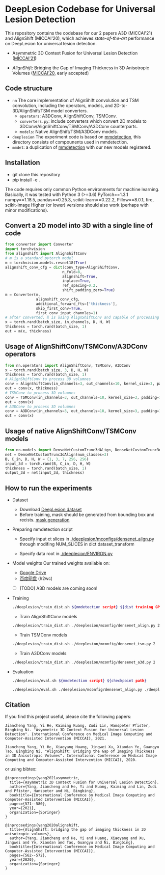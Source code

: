 # DeepLesion Codebase for Universal Lesion Detection

This repository contains the codebase for our 2 papers A3D (MICCAI'21) and AlignShift (MICCAI'20), which achieves *state-of-the-art* performance on DeepLesion for universal lesion detection. 

* Asymmetric 3D Context Fusion for Universal Lesion Detection ([MICCAI'21](https://arxiv.org/abs/2109.08684))

* *AlignShift*: Bridging the Gap of Imaging Thickness in 3D Anisotropic Volumes ([MICCAI'20](https://arxiv.org/abs/2005.01969), early accepted)


## Code structure

* ``nn``
  The core implementation of AlignShift convolution and TSM convolution, including the operators, models, and 2D-to-3D/AlignShift/TSM model converters. 
  * ``operators``: A3DConv, AlignShiftConv, TSMConv.
  * ``converters.py``: include converters which convert 2D models to 3DConv/AlignShiftConv/TSMConv/A3DConv counterparts.
  * ``models``: Native AlignShift/TSM/A3DConv models. 
* ``deeplesion`` 
  The experiment code is based on [mmdetection](https://github.com/open-mmlab/mmdetection), this directory consists of compounents used in mmdetection.
* ``mmdet``: a duplication of [mmdetection](https://github.com/open-mmlab/mmdetection) with our new models registered.

## Installation

 * git clone this repository
 * pip install -e . 
 
The code requires only common Python environments for machine learning. Basically, it was tested with
Python 3 (>=3.6)
PyTorch==1.3.1
numpy==1.18.5, pandas==0.25.3, scikit-learn==0.22.2, Pillow==8.0.1, fire, scikit-image
Higher (or lower) versions should also work (perhaps with minor modifications).

## Convert a 2D model into 3D with a single line of code

```python
from converter import Converter
import torchvision
from alignshift import AlignShiftConv
# m is a standard pytorch model
m = torchvision.models.resnet18(True)
alignshift_conv_cfg = dict(conv_type=AlignShiftConv, 
                          n_fold=8, 
                          alignshift=True, 
                          inplace=True,
                          ref_spacing=0.2, 
                          shift_padding_zero=True)
m = Converter(m, 
              alignshift_conv_cfg, 
              additional_forward_fts=['thickness'], 
              skip_first_conv=True, 
              first_conv_input_channles=1)
# after converted, m is using AlignShiftConv and capable of processing 3D volumes
x = torch.rand(batch_size, in_channels, D, H, W)
thickness = torch.rand(batch_size, 1)
out = m(x, thickness)
```

## Usage of AlignShiftConv/TSMConv/A3DConv operators

```python
from nn.operators import AlignShiftConv, TSMConv, A3DConv
x = torch.rand(batch_size, 3, D, H, W)
thickness = torch.rand(batch_size, 1)
# AlignShiftConv to process 3D volumnes
conv = AlignShiftConv(in_channels=3, out_channels=10, kernel_size=3, padding=1, n_fold=8, alignshift=True, ref_thickness=2.0)
out = conv(x, thickness)
# TSMConv to process 3D volumnes
conv = TSMConv(in_channels=3, out_channels=10, kernel_size=3, padding=1, n_fold=8, tsm=True)
out = conv(x)
# A3DConv to process 3D volumnes
conv = A3DConv(in_channels=3, out_channels=10, kernel_size=3, padding=1, dimension=3)
out = conv(x)
```

## Usage of native  AlignShiftConv/TSMConv models

```python
from nn.models import DenseNetCustomTrunc3dAlign, DenseNetCustomTrunc3dTSM
net = DenseNetCustomTrunc3dAlign(num_classes=3)
B, C_in, D, H, W = (1, 3, 7, 256, 256)
input_3d = torch.rand(B, C_in, D, H, W)
thickness = torch.rand(batch_size, 1)
output_3d = net(input_3d, thickness)
```

## How to run the experiments

* Dataset

  * Download [DeepLesion dataset](https://nihcc.box.com/v/DeepLesion)
  * Before training, mask should be generated from bounding box and recists. [mask generation](./deeplesion/dataset/generate_mask_with_grabcut.md)

* Preparing mmdetection script

  * Specify input ct slices in [./deeplesion/mconfigs/densenet_align.py](./deeplesion/mconfigs/densenet_align.py) through modifing NUM_SLICES in dict dataset_transform
  
  * Specify data root in [./deeplesion/ENVIRON.py](./deeplesion/ENVIRON.py)
  
* Model weights
  Our trained weights available on: 
   * [Google Drive](https://drive.google.com/drive/folders/1_ApYs5vb_VzkdqK02lb861Psj-GSdznV?usp=sharing)
   * [百度网盘](https://pan.baidu.com/s/1NsCkvjZdAgi9navg3_ry3g) (h2wc)
   * [ ] [TODO] A3D models are coming soon!


* Training
  ```bash
  ./deeplesion/train_dist.sh ${mmdetection script} ${dist training GPUS}
  ```

  * Train AlignShiftConv models 
  ```bash
  ./deeplesion/train_dist.sh ./deeplesion/mconfig/densenet_align.py 2
  ```

  * Train TSMConv models 
  ```bash
  ./deeplesion/train_dist.sh ./deeplesion/mconfig/densenet_tsm.py 2
  ```
    * Train A3DConv models 
  ```bash
  ./deeplesion/train_dist.sh ./deeplesion/mconfig/densenet_a3d.py 2
  ```

 * Evaluation 
   ```bash
   ./deeplesion/eval.sh ${mmdetection script} ${checkpoint path}
      ```
   ```bash
   ./deeplesion/eval.sh ./deeplesion/mconfig/densenet_align.py ./deeplesion/model_weights/alignshift_7slice.pth
   ```

## Citation
If you find this project useful, please cite the following papers:

    Jiancheng Yang, Yi He, Kaiming Kuang, Zudi Lin, Hanspeter Pfister, Bingbing Ni. "Asymmetric 3D Context Fusion for Universal Lesion Detection". International Conference on Medical Image Computing and Computer-Assisted Intervention (MICCAI), 2021.
    
    Jiancheng Yang, Yi He, Xiaoyang Huang, Jingwei Xu, Xiaodan Ye, Guangyu Tao, Bingbing Ni. "AlignShift: Bridging the Gap of Imaging Thickness in 3D Anisotropic Volumes". International Conference on Medical Image Computing and Computer-Assisted Intervention (MICCAI), 2020.
    
or using bibtex:

    @inproceedings{yang2021asymmetric,
      title={Asymmetric 3D Context Fusion for Universal Lesion Detection},
      author={Yang, Jiancheng and He, Yi and Kuang, Kaiming and Lin, Zudi and Pfister, Hanspeter and Ni, Bingbing},
      booktitle={International Conference on Medical Image Computing and Computer-Assisted Intervention (MICCAI)},
      pages={571--580},
      year={2021},
      organization={Springer}
    }

    @inproceedings{yang2020alignshift,
      title={AlignShift: bridging the gap of imaging thickness in 3D anisotropic volumes},
      author={Yang, Jiancheng and He, Yi and Huang, Xiaoyang and Xu, Jingwei and Ye, Xiaodan and Tao, Guangyu and Ni, Bingbing},
      booktitle={International Conference on Medical Image Computing and Computer-Assisted Intervention (MICCAI)},
      pages={562--572},
      year={2020},
      organization={Springer}
    }
